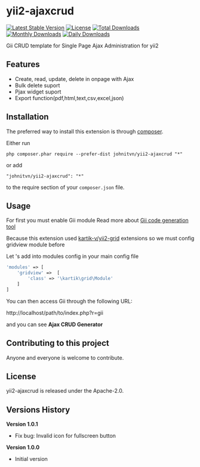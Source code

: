 yii2-ajaxcrud
=============
[![Latest Stable Version](https://poser.pugx.org/johnitvn/yii2-ajaxcrud/v/stable)](https://packagist.org/packages/johnitvn/yii2-ajaxcrud)
[![License](https://poser.pugx.org/johnitvn/yii2-ajaxcrud/license)](https://packagist.org/packages/johnitvn/yii2-ajaxcrud)
[![Total Downloads](https://poser.pugx.org/johnitvn/yii2-ajaxcrud/downloads)](https://packagist.org/packages/johnitvn/yii2-ajaxcrud)
[![Monthly Downloads](https://poser.pugx.org/johnitvn/yii2-ajaxcrud/d/monthly)](https://packagist.org/packages/johnitvn/yii2-ajaxcrud)
[![Daily Downloads](https://poser.pugx.org/johnitvn/yii2-ajaxcrud/d/daily)](https://packagist.org/packages/johnitvn/yii2-ajaxcrud)

Gii CRUD template for Single Page Ajax Administration for yii2

Features
------------
+ Create, read, update, delete in onpage with Ajax
+ Bulk delete suport
+ Pjax widget suport
+ Export function(pdf,html,text,csv,excel,json)

Installation
------------

The preferred way to install this extension is through [composer](http://getcomposer.org/download/).

Either run

```
php composer.phar require --prefer-dist johnitvn/yii2-ajaxcrud "*"
```

or add

```
"johnitvn/yii2-ajaxcrud": "*"
```

to the require section of your `composer.json` file.


Usage
-----
For first you must enable Gii module Read more about [Gii code generation tool](http://www.yiiframework.com/doc-2.0/guide-tool-gii.html)

Because this extension used [kartik-v/yii2-grid](https://github.com/kartik-v/yii2-grid) extensions so we must config gridview module before

Let 's add into modules config in your main config file
````php
'modules' => [
    'gridview' =>  [
        'class' => '\kartik\grid\Module'
    ]       
]
````

You can then access Gii through the following URL:

http://localhost/path/to/index.php?r=gii

and you can see <b>Ajax CRUD Generator</b>


Contributing to this project
----------------------------

Anyone and everyone is welcome to contribute. 

License
----------------------------
yii2-ajaxcrud is released under the Apache-2.0.

Versions History
----------------------------
<b>Version 1.0.1</b>
+ Fix bug: Invalid icon for fullscreen button

<b>Version 1.0.0</b>
+ Initial version
